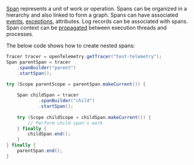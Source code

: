 [Span](https://javadoc.io/doc/io.opentelemetry/opentelemetry-api/latest/io/opentelemetry/api/trace/Span.html) represents a unit of work or operation.
Spans can be organized in a hierarchy and also linked to form a graph.
Spans can have associated [events](../event/index.html), [exceptions](../exception/index.html), attributes.
Log records can be associated with spans.
Span context can be [propagated](../context-propagator/index.html) between execution threads and processes. 

The below code shows how to create nested spans:

```java
Tracer tracer = openTelemetry.getTracer("test-telemetry");        
Span parentSpan = tracer
	.spanBuilder("parent")
	.startSpan();

try (Scope parentScope = parentSpan.makeCurrent()) {
    		        
    Span childSpan = tracer
        	.spanBuilder("child")
        	.startSpan();
    
    try (Scope childScope = childSpan.makeCurrent()) {
		// Perform child span's work
    } finally {
    	childSpan.end();
    }    		        
} finally {
	parentSpan.end();
}
```